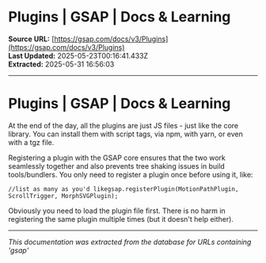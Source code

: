 # Plugins | GSAP | Docs & Learning

**Source URL:** [https://gsap.com/docs/v3/Plugins](https://gsap.com/docs/v3/Plugins)  
**Last Updated:** 2025-05-23T00:16:41.433Z  
**Extracted:** 2025-05-31 16:56:03

---

# Plugins | GSAP | Docs & Learning

At the end of the day, all the plugins are just JS files - just like the core library. You can install them with script tags, via npm, with yarn, or even with a tgz file.

Registering a plugin with the GSAP core ensures that the two work seamlessly together and also prevents tree shaking issues in build tools/bundlers. You only need to register a plugin once before using it, like:

```
//list as many as you'd likegsap.registerPlugin(MotionPathPlugin, ScrollTrigger, MorphSVGPlugin);
```

Obviously you need to load the plugin file first. There is no harm in registering the same plugin multiple times (but it doesn't help either).

---

*This documentation was extracted from the database for URLs containing 'gsap'*
